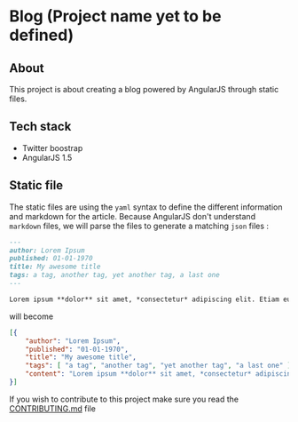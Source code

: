 Blog (Project name yet to be defined)
============

## About

This project is about creating a blog powered by AngularJS through static files.

## Tech stack

- Twitter boostrap
- AngularJS 1.5

## Static file

The static files are using the `yaml` syntax to define the different information and markdown for the article. Because AngularJS don't understand `markdown` files, we will parse the files to generate a matching `json` files :

```markdown
---
author: Lorem Ipsum
published: 01-01-1970
title: My awesome title
tags: a tag, another tag, yet another tag, a last one
---

Lorem ipsum **dolor** sit amet, *consectetur* adipiscing elit. Etiam eu bibendum nulla. Suspendisse tempus sollicitudin tellus, quis consequat nisl interdum sed. Duis vitae lacus condimentum, efficitur ex pulvinar, blandit dui. Nullam varius convallis ex, malesuada mattis lacus lobortis ornare. Etiam lorem sapien, posuere commodo arcu id, dictum laoreet sem. Sed vitae est varius, varius erat a, accumsan eros. Vestibulum dictum sem vel ligula ultricies, non congue orci pretium. Sed tristique, risus quis bibendum blandit, est tellus congue augue, eu tempus libero ex bibendum dolor.
```

will become

```json
[{
	"author": "Lorem Ipsum",
	"published": "01-01-1970",
	"title": "My awesome title",
	"tags": [ "a tag", "another tag", "yet another tag", "a last one" ],
	"content": "Lorem ipsum **dolor** sit amet, *consectetur* adipiscing elit. Etiam eu bibendum nulla. Suspendisse tempus sollicitudin tellus, quis consequat nisl interdum sed. Duis vitae lacus condimentum, efficitur ex pulvinar, blandit dui. Nullam varius convallis ex, malesuada mattis lacus lobortis ornare. Etiam lorem sapien, posuere commodo arcu id, dictum laoreet sem. Sed vitae est varius, varius erat a, accumsan eros. Vestibulum dictum sem vel ligula ultricies, non congue orci pretium. Sed tristique, risus quis bibendum blandit, est tellus congue augue, eu tempus libero ex bibendum dolor."
}]
```

If you wish to contribute to this project make sure you read the [CONTRIBUTING.md](CONTRIBUTING.md) file
